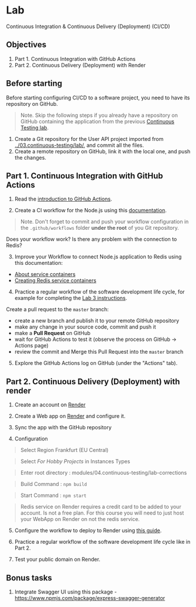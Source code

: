 
# Lab

Continuous Integration & Continuous Delivery (Deployment) (CI/CD)

## Objectives

1. Part 1. Continuous Integration with GitHub Actions
2. Part 2. Continuous Delivery (Deployment) with Render

## Before starting

Before starting configuring CI/CD to a software project, you need to have its repository on GitHub.

> Note. Skip the following steps if you already have a repository on GitHub containing the application from the previous [Continuous Testing lab](../04.continuous-testing/lab.md).

1. Create a Git repository for the User API project imported from [../03.continuous-testing/lab/](../03.continuous-testing/lab/), and commit all the files.
2. Create a remote repository on GitHub, link it with the local one, and push the changes.

## Part 1. Continuous Integration with GitHub Actions

1. Read the [introduction to GitHub Actions](https://docs.github.com/en/actions/learn-github-actions/introduction-to-github-actions).

2. Create a CI workflow for the Node.js using this [documentation](https://docs.github.com/en/actions/guides/building-and-testing-nodejs).

> Note. Don't forget to commit and push your workflow configuration in the `.github/workflows` folder **under the root** of you Git repository.

Does your workflow work? Is there any problem with the connection to Redis?

3. Improve your Workflow to connect Node.js application to Redis using this documentation:
  - [About service containers](https://docs.github.com/en/actions/guides/about-service-containers)
  - [Creating Redis service containers](https://docs.github.com/en/actions/guides/creating-redis-service-containers)

4. Practice a regular workflow of the software development life cycle, for example for completing the [Lab 3 instructions](../03.continuous-testing/lab.md).

Create a pull request to the `master` branch:

- create a new branch and publish it to your remote GitHub repository
- make any change in your source code, commit and push it
- make a **Pull Request** on GitHub
- wait for GitHub Actions to test it (observe the process on GitHub -> Actions page)
- review the commit and Merge this Pull Request into the `master` branch

5. Explore the GitHub Actions log on GitHub (under the "Actions" tab).

## Part 2. Continuous Delivery (Deployment) with render

1. Create an account on [Render](https://render.com/)

2. Create a Web app on [Render](https://dashboard.render.com/) and configure it.

3. Sync the app with the GitHub repository

4. Configuration

> Select Region Frankfurt (EU Central)

> Select *For Hobby Projects* in Instances Types

> Enter root directory : modules/04.continuous-testing/lab-corrections

> Build Command : `npm build`

> Start Command : `npm start`

> Redis service on Render requires a credit card to be added to your account. Is not a free plan. For this course you will need to just host your WebApp on Render on not the redis service.

5. Configure the workflow to deploy to Render using [this guide](https://render.com/docs/deploy-hooks).

6. Practice a regular workflow of the software development life cycle like in Part 2.

7. Test your public domain on Render.

## Bonus tasks

1. Integrate Swagger UI using this package - https://www.npmjs.com/package/express-swagger-generator
